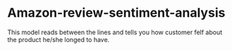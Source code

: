 # Amazon-review-sentiment-analysis
This model reads between the lines and tells you how customer felf about the product he/she longed to have.
